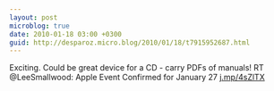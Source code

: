 ```yaml
---
layout: post
microblog: true
date: 2010-01-18 03:00 +0300
guid: http://desparoz.micro.blog/2010/01/18/t7915952687.html
---
```

Exciting. Could be great device for a CD - carry PDFs of manuals! RT @LeeSmallwood: Apple Event Confirmed for January 27  [j.mp/4sZlTX](http://j.mp/4sZlTX)
